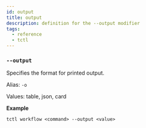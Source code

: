 ```yaml
---
id: output
title: output
description: definition for the --output modifier
tags:
  - reference
  - tctl
---
```


### `--output`

Specifies the format for printed output.

Alias: `-o`

Values: table, json, card

**Example**

```tctl
tctl workflow <command> --output <value>
```
